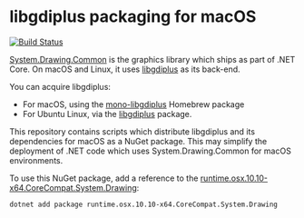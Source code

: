 # libgdiplus packaging for macOS

[![Build Status](https://github.com/CoreCompat/libgdiplus-packaging/actions/workflows/build.yaml/badge.svg)](https://github.com/CoreCompat/libgdiplus-packaging/actions/workflows/build.yaml)

[System.Drawing.Common](https://www.nuget.org/packages/System.Drawing.Common) is the graphics library which ships as part of .NET Core.
On macOS and Linux, it uses [libgdiplus](https://github.com/mono/libgdiplus) as its back-end.

You can acquire libgdiplus:
- For macOS, using the [mono-libgdiplus](https://formulae.brew.sh/formula/mono-libgdiplus)
Homebrew package
- For Ubuntu Linux, via the [libgdiplus](https://packages.ubuntu.com/search?keywords=libgdiplus&searchon=names&suite=all&section=all) package.

This repository contains scripts which distribute libgdiplus and its dependencies for macOS as a NuGet package. This may simplify
the deployment of .NET code which uses System.Drawing.Common for macOS environments.

To use this NuGet package, add a reference to the [runtime.osx.10.10-x64.CoreCompat.System.Drawing](https://www.nuget.org/packages/runtime.osx.10.10-x64.CoreCompat.System.Drawing):

```
dotnet add package runtime.osx.10.10-x64.CoreCompat.System.Drawing
```

